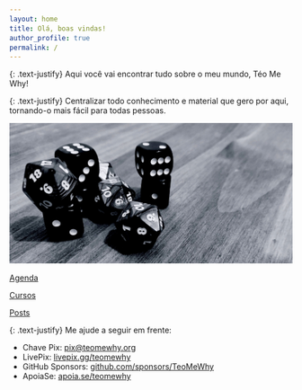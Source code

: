 ```yaml
---
layout: home
title: Olá, boas vindas!
author_profile: true
permalink: /
---
```


{: .text-justify}
Aqui você vai encontrar tudo sobre o meu mundo, Téo Me Why!

{: .text-justify}
Centralizar todo conhecimento e material que gero por aqui, tornando-o mais fácil para todas pessoas.

<div class="container">
  <img class="image" src="/assets/images/dices.jpg" alt="Dados">
  <div class="button-container">
    <p>
      <a class="link" href="/schedule" >Agenda</a>
    </p>
    <p>
      <a class="link" href="/courses" >Cursos</a>
    </p>
    <p>
      <a class="link" href="/posts" >Posts</a>
    </p>
  </div>
</div>


{: .text-justify}
Me ajude a seguir em frente:
- Chave Pix: pix@teomewhy.org
- LivePix: [livepix.gg/teomewhy](https://livepix.gg/teomewhy)
- GitHub Sponsors: [github.com/sponsors/TeoMeWhy](https://github.com/sponsors/TeoMeWhy)
- ApoiaSe: [apoia.se/teomewhy](https://apoia.se/teomewhy)